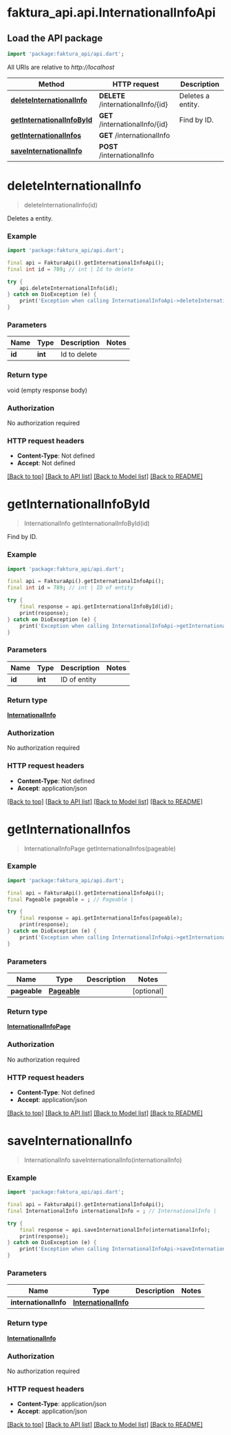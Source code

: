 # faktura_api.api.InternationalInfoApi

## Load the API package
```dart
import 'package:faktura_api/api.dart';
```

All URIs are relative to *http://localhost*

Method | HTTP request | Description
------------- | ------------- | -------------
[**deleteInternationalInfo**](InternationalInfoApi.md#deleteinternationalinfo) | **DELETE** /internationalInfo/{id} | Deletes a entity.
[**getInternationalInfoById**](InternationalInfoApi.md#getinternationalinfobyid) | **GET** /internationalInfo/{id} | Find by ID.
[**getInternationalInfos**](InternationalInfoApi.md#getinternationalinfos) | **GET** /internationalInfo | 
[**saveInternationalInfo**](InternationalInfoApi.md#saveinternationalinfo) | **POST** /internationalInfo | 


# **deleteInternationalInfo**
> deleteInternationalInfo(id)

Deletes a entity.

### Example
```dart
import 'package:faktura_api/api.dart';

final api = FakturaApi().getInternationalInfoApi();
final int id = 789; // int | Id to delete

try {
    api.deleteInternationalInfo(id);
} catch on DioException (e) {
    print('Exception when calling InternationalInfoApi->deleteInternationalInfo: $e\n');
}
```

### Parameters

Name | Type | Description  | Notes
------------- | ------------- | ------------- | -------------
 **id** | **int**| Id to delete | 

### Return type

void (empty response body)

### Authorization

No authorization required

### HTTP request headers

 - **Content-Type**: Not defined
 - **Accept**: Not defined

[[Back to top]](#) [[Back to API list]](../README.md#documentation-for-api-endpoints) [[Back to Model list]](../README.md#documentation-for-models) [[Back to README]](../README.md)

# **getInternationalInfoById**
> InternationalInfo getInternationalInfoById(id)

Find by ID.

### Example
```dart
import 'package:faktura_api/api.dart';

final api = FakturaApi().getInternationalInfoApi();
final int id = 789; // int | ID of entity

try {
    final response = api.getInternationalInfoById(id);
    print(response);
} catch on DioException (e) {
    print('Exception when calling InternationalInfoApi->getInternationalInfoById: $e\n');
}
```

### Parameters

Name | Type | Description  | Notes
------------- | ------------- | ------------- | -------------
 **id** | **int**| ID of entity | 

### Return type

[**InternationalInfo**](InternationalInfo.md)

### Authorization

No authorization required

### HTTP request headers

 - **Content-Type**: Not defined
 - **Accept**: application/json

[[Back to top]](#) [[Back to API list]](../README.md#documentation-for-api-endpoints) [[Back to Model list]](../README.md#documentation-for-models) [[Back to README]](../README.md)

# **getInternationalInfos**
> InternationalInfoPage getInternationalInfos(pageable)



### Example
```dart
import 'package:faktura_api/api.dart';

final api = FakturaApi().getInternationalInfoApi();
final Pageable pageable = ; // Pageable | 

try {
    final response = api.getInternationalInfos(pageable);
    print(response);
} catch on DioException (e) {
    print('Exception when calling InternationalInfoApi->getInternationalInfos: $e\n');
}
```

### Parameters

Name | Type | Description  | Notes
------------- | ------------- | ------------- | -------------
 **pageable** | [**Pageable**](.md)|  | [optional] 

### Return type

[**InternationalInfoPage**](InternationalInfoPage.md)

### Authorization

No authorization required

### HTTP request headers

 - **Content-Type**: Not defined
 - **Accept**: application/json

[[Back to top]](#) [[Back to API list]](../README.md#documentation-for-api-endpoints) [[Back to Model list]](../README.md#documentation-for-models) [[Back to README]](../README.md)

# **saveInternationalInfo**
> InternationalInfo saveInternationalInfo(internationalInfo)



### Example
```dart
import 'package:faktura_api/api.dart';

final api = FakturaApi().getInternationalInfoApi();
final InternationalInfo internationalInfo = ; // InternationalInfo | 

try {
    final response = api.saveInternationalInfo(internationalInfo);
    print(response);
} catch on DioException (e) {
    print('Exception when calling InternationalInfoApi->saveInternationalInfo: $e\n');
}
```

### Parameters

Name | Type | Description  | Notes
------------- | ------------- | ------------- | -------------
 **internationalInfo** | [**InternationalInfo**](InternationalInfo.md)|  | 

### Return type

[**InternationalInfo**](InternationalInfo.md)

### Authorization

No authorization required

### HTTP request headers

 - **Content-Type**: application/json
 - **Accept**: application/json

[[Back to top]](#) [[Back to API list]](../README.md#documentation-for-api-endpoints) [[Back to Model list]](../README.md#documentation-for-models) [[Back to README]](../README.md)

